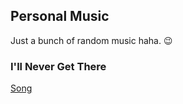 ## Personal Music
Just a bunch of random music haha. :wink:

### I'll Never Get There
[Song](../../../../assets/audio/ill-never-get-there.m4a)